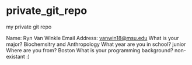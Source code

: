 # private_git_repo
my private git repo


Name: Ryn Van Winkle
Email Address: vanwin18@msu.edu
What is your major? Biochemsitry and Anthropology
What year are you in school? junior
Where are you from? Boston
What is your programming background? non-existant :)

```python

```
